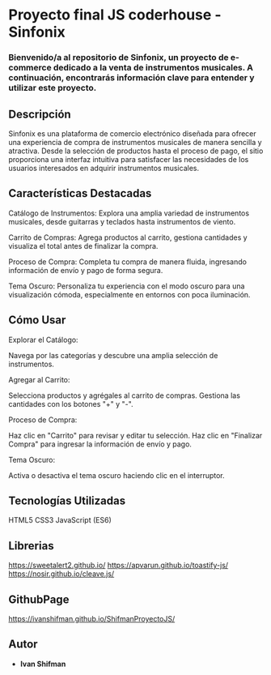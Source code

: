 # Proyecto final JS coderhouse - Sinfonix

### Bienvenido/a al repositorio de Sinfonix, un proyecto de e-commerce dedicado a la venta de instrumentos musicales. A continuación, encontrarás información clave para entender y utilizar este proyecto.

## Descripción
Sinfonix es una plataforma de comercio electrónico diseñada para ofrecer una experiencia de compra de instrumentos musicales de manera sencilla y atractiva. Desde la selección de productos hasta el proceso de pago, el sitio proporciona una interfaz intuitiva para satisfacer las necesidades de los usuarios interesados en adquirir instrumentos musicales.

## Características Destacadas
Catálogo de Instrumentos: Explora una amplia variedad de instrumentos musicales, desde guitarras y teclados hasta instrumentos de viento.

Carrito de Compras: Agrega productos al carrito, gestiona cantidades y visualiza el total antes de finalizar la compra.

Proceso de Compra: Completa tu compra de manera fluida, ingresando información de envío y pago de forma segura.

Tema Oscuro: Personaliza tu experiencia con el modo oscuro para una visualización cómoda, especialmente en entornos con poca iluminación.

## Cómo Usar
Explorar el Catálogo:

Navega por las categorías y descubre una amplia selección de instrumentos.

Agregar al Carrito:

Selecciona productos y agrégales al carrito de compras.
Gestiona las cantidades con los botones "+" y "-".

Proceso de Compra:

Haz clic en "Carrito" para revisar y editar tu selección.
Haz clic en "Finalizar Compra" para ingresar la información de envío y pago.

Tema Oscuro:

Activa o desactiva el tema oscuro haciendo clic en el interruptor.

## Tecnologías Utilizadas
HTML5
CSS3
JavaScript (ES6)

## Librerias
https://sweetalert2.github.io/
https://apvarun.github.io/toastify-js/
https://nosir.github.io/cleave.js/

## GithubPage
https://ivanshifman.github.io/ShifmanProyectoJS/

## Autor
- **Ivan Shifman**
